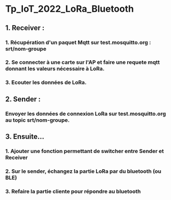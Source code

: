 # Tp_IoT_2022_LoRa_Bluetooth

## 1. Receiver :
 
### 1. Récupération d'un paquet Mqtt sur test.mosquitto.org :  srt/nom-groupe

### 2. Se connecter à une carte sur l'AP et faire une requete mqtt donnant les valeurs nécessaire à LoRa.

### 3. Ecouter les données de LoRa.

## 2. Sender :

### Envoyer les données de connexion LoRa sur test.mosquitto.org au topic srt/nom-groupe.

## 3. Ensuite...

### 1. Ajouter une fonction permettant de switcher entre Sender et Receiver

### 2. Sur le sender, échangez la partie LoRa par du bluetooth (ou BLE)

### 3. Refaire la partie cliente pour répondre au bluetooth

